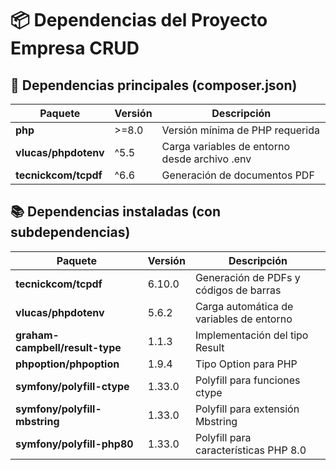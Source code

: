 # 📦 Dependencias del Proyecto Empresa CRUD

## 🎯 Dependencias principales (composer.json)

| Paquete | Versión | Descripción |
|---------|---------|-------------|
| **php** | >=8.0 | Versión mínima de PHP requerida |
| **vlucas/phpdotenv** | ^5.5 | Carga variables de entorno desde archivo .env |
| **tecnickcom/tcpdf** | ^6.6 | Generación de documentos PDF |

## 📚 Dependencias instaladas (con subdependencias)

| Paquete | Versión | Descripción |
|---------|---------|-------------|
| **tecnickcom/tcpdf** | 6.10.0 | Generación de PDFs y códigos de barras |
| **vlucas/phpdotenv** | 5.6.2 | Carga automática de variables de entorno |
| **graham-campbell/result-type** | 1.1.3 | Implementación del tipo Result |
| **phpoption/phpoption** | 1.9.4 | Tipo Option para PHP |
| **symfony/polyfill-ctype** | 1.33.0 | Polyfill para funciones ctype |
| **symfony/polyfill-mbstring** | 1.33.0 | Polyfill para extensión Mbstring |
| **symfony/polyfill-php80** | 1.33.0 | Polyfill para características PHP 8.0 |

